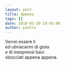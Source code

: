 ```yaml
---
layout: post
title: Appena
tags: []
date: 2010-01-29 19:43:00
author: pietro
---
```

Vorrei essere lì<br/>ed ubriacarmi di gioia<br/>e di inespressi baci<br/>sbocciati appena appena.
